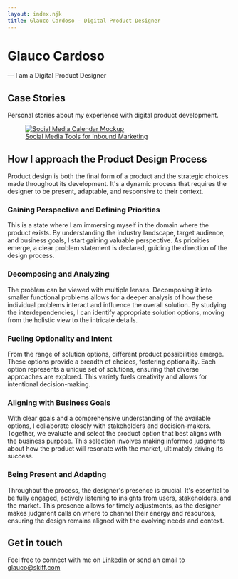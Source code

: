 ```yaml
---
layout: index.njk
title: Glauco Cardoso - Digital Product Designer
---
```


<h1 class="greetings">Glauco Cardoso</h1>
<p class="">
— I am a Digital Product Designer
</p>

## Case Stories
<p class="lead-paragraph">
Personal stories about my experience with digital product development.
</p>

<a href="cases/social-media-tools">
<figure>
<img src="/assets/img/social-media-tools/cover-art.png" alt="Social Media Calendar Mockup" title="Social Media Tools for Inbound Marketing">
<figcaption>
Social Media Tools for Inbound Marketing
</figcaption>
</figure>
</a>

## How I approach the Product Design Process

Product design is both the final form of a product and the strategic choices made throughout its development. It's a dynamic process that requires the designer to be present, adaptable, and responsive to their context.

### Gaining Perspective and Defining Priorities
This is a state where I am immersing myself in the domain where the product exists. By understanding the industry landscape, target audience, and business goals, I start gaining valuable perspective. As priorities emerge, a clear problem statement is declared, guiding the direction of the design process.

### Decomposing and Analyzing
The problem can be viewed with multiple lenses. Decomposing it into smaller functional problems allows for a deeper analysis of how these individual problems interact and influence the overall solution. By studying the interdependencies, I can identify appropriate solution options, moving from the holistic view to the intricate details.

### Fueling Optionality and Intent
From the range of solution options, different product possibilities emerge. These options provide a breadth of choices, fostering optionality. Each option represents a unique set of solutions, ensuring that diverse approaches are explored. This variety fuels creativity and allows for intentional decision-making.

### Aligning with Business Goals
With clear goals and a comprehensive understanding of the available options, I collaborate closely with stakeholders and decision-makers. Together, we evaluate and select the product option that best aligns with the business purpose. This selection involves making informed judgments about how the product will resonate with the market, ultimately driving its success.

### Being Present and Adapting
Throughout the process, the designer's presence is crucial. It's essential to be fully engaged, actively listening to insights from users, stakeholders, and the market. This presence allows for timely adjustments, as the designer makes judgment calls on where to channel their energy and resources, ensuring the design remains aligned with the evolving needs and context.

## Get in touch

Feel free to connect with me on [LinkedIn](https://www.linkedin.com/in/glaucocardoso/) or send an email to [glauco@skiff.com](mailto:glauco@skiff.com)
